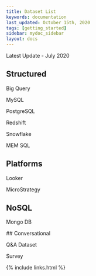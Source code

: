 ```yaml
---
title: Dataset List
keywords: documentation
last_updated: October 15th, 2020
tags: [getting_started]
sidebar: mydoc_sidebar
layout: docs
---
```


Latest Update - July 2020

## Structured

Big Query

MySQL

PostgreSQL

Redshift

Snowflake

MEM SQL

## Platforms

Looker

MicroStrategy

## NoSQL

Mongo DB

## Conversational

Q&A Dataset

Survey

{% include links.html %}
    